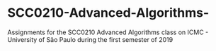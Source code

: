 # SCC0210-Advanced-Algorithms-
Assignments for the SCC0210 Advanced Algorithms class on ICMC - University of São Paulo during the first semester of 2019
